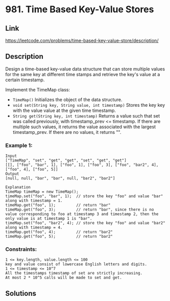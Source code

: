 # 981. Time Based Key-Value Stores

## Link
https://leetcode.com/problems/time-based-key-value-store/description/

## Description

Design a time-based key-value data structure that can store multiple values for the same key at different time stamps and retrieve the key's value at a certain timestamp.

Implement the TimeMap class:
- `TimeMap()` Initializes the object of the data structure.
- `void set(String key, String value, int timestamp)` Stores the key key with the value value at the given time timestamp.
- `String get(String key, int timestamp)` Returns a value such that set was called previously, with timestamp_prev <= timestamp. If there are multiple such values, it returns the value associated with the largest timestamp_prev. If there are no values, it returns "".

### Example 1:
```
Input
["TimeMap", "set", "get", "get", "set", "get", "get"]
[[], ["foo", "bar", 1], ["foo", 1], ["foo", 3], ["foo", "bar2", 4], ["foo", 4], ["foo", 5]]
Output
[null, null, "bar", "bar", null, "bar2", "bar2"]

Explanation
TimeMap timeMap = new TimeMap();
timeMap.set("foo", "bar", 1);  // store the key "foo" and value "bar" along with timestamp = 1.
timeMap.get("foo", 1);         // return "bar"
timeMap.get("foo", 3);         // return "bar", since there is no value corresponding to foo at timestamp 3 and timestamp 2, then the only value is at timestamp 1 is "bar".
timeMap.set("foo", "bar2", 4); // store the key "foo" and value "bar2" along with timestamp = 4.
timeMap.get("foo", 4);         // return "bar2"
timeMap.get("foo", 5);         // return "bar2"
```
 
### Constraints:
```
1 <= key.length, value.length <= 100
key and value consist of lowercase English letters and digits.
1 <= timestamp <= 10^7
All the timestamps timestamp of set are strictly increasing.
At most 2 * 10^5 calls will be made to set and get.
```

## Solutions
